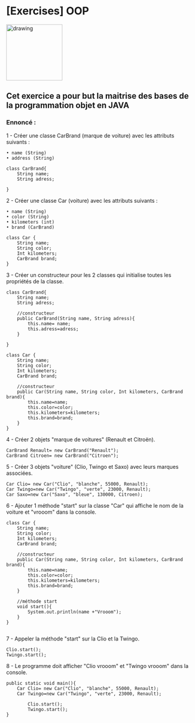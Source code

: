 # [Exercises] OOP

<img src="../../art/oclogo.png" alt="drawing" width="150"/>

## Cet exercice a pour but la maitrise des bases de la programmation objet en JAVA

### Ennoncé :

1 - Créer une classe CarBrand (marque de voiture) avec les attributs suivants :

```
• name (String)
• address (String)
```

```
class CarBrand{
    String name;
    String adress;
    
}
```

2 -  Créer une classe Car (voiture) avec les attributs suivants :

```
• name (String)
• color (String)
• kilometers (int)
• brand (CarBrand)
```

```
class Car {
    String name;
    String color;
    Int kilometers;
    CarBrand brand;
}
```

3 - Créer un constructeur pour les 2 classes qui initialise toutes les propriétés de la classe.

```
class CarBrand{
    String name;
    String adress;

    //constructeur
    public CarBrand(String name, String adress){
        this.name= name;
        this.adress=adress;
    }

}

class Car {
    String name;
    String color;
    Int kilometers;
    CarBrand brand;

    //constructeur
    public Car(String name, String color, Int kilometers, CarBrand brand){
        this.name=name;
        this.color=color;
        this.kilometers=kilometers;
        this.brand=brand;
    }
}
```

4 - Créer 2 objets "marque de voitures" (Renault et Citroën).

```
CarBrand Renault= new CarBrand("Renault");
CarBrand Citroen= new CarBrand("Citroen");
```

5 - Créer 3 objets "voiture" (Clio, Twingo et Saxo) avec leurs marques associées.

```
Car Clio= new Car("Clio", "blanche", 55000, Renault);
Car Twingo=new Car("Twingo", "verte", 23000, Renault);
Car Saxo=new Car("Saxo", "bleue", 130000, Citroen);
```

6 - Ajouter 1 méthode "start" sur la classe "Car" qui affiche le nom de la voiture et "vrooom" dans la console.

```
class Car {
    String name;
    String color;
    Int kilometers;
    CarBrand brand;

    //constructeur
    public Car(String name, String color, Int kilometers, CarBrand brand){
        this.name=name;
        this.color=color;
        this.kilometers=kilometers;
        this.brand=brand;
    }

    //méthode start
    void start(){
        System.out.println(name +"Vrooom");
    }
}


```

7 - Appeler la méthode "start" sur la Clio et la Twingo.

```
Clio.start();
Twingo.start();
```

8 - Le programme doit afficher "Clio vrooom" et "Twingo vrooom" dans la console.

```
public static void main(){
    Car Clio= new Car("Clio", "blanche", 55000, Renault);
    Car Twingo=new Car("Twingo", "verte", 23000, Renault);

        Clio.start();
        Twingo.start();
}
```

